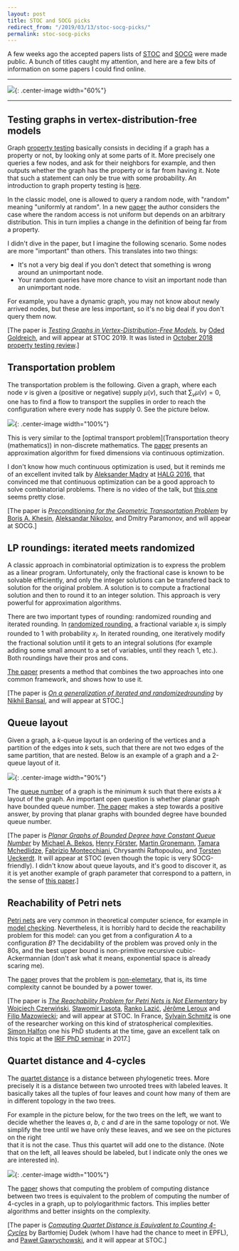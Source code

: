 ```yaml
---
layout: post
title: STOC and SOCG picks
redirect_from: "/2019/03/13/stoc-socg-picks/"
permalink: stoc-socg-picks
---
```


A few weeks ago the accepted papers lists of 
[STOC](http://acm-stoc.org/stoc2019/) 
and 
[SOCG](http://eecs.oregonstate.edu/socg19/) 
were made public. 
A bunch of titles caught my attention, and here are a few bits of information on
some papers I could find online.

---

![](assets/saucisses.png){: .center-image width="60%"}

---


## Testing graphs in vertex-distribution-free models 

Graph [property testing](https://en.wikipedia.org/wiki/Property_testing) 
basically consists in deciding if a graph has a property 
or not, by looking only at some parts of it. 
More precisely one queries a few nodes, and ask for their neighbors for example, 
and then outputs whether the graph has the property or is far from having 
it. Note that such a statement can only be true with some probability.
An introduction to graph property testing is 
[here](http://www.wisdom.weizmann.ac.il/~/oded/COL/tgp-intro.pdf).

In the classic model, one is allowed to query a random node, with "random" 
meaning "uniformly at random". In a new 
[paper](http://www.wisdom.weizmann.ac.il/~/oded/VO/vdf.pdf)
the author considers the case where the random access is not uniform but depends 
on an arbitrary distribution. This in turn implies a change in the definition of 
being far from a property. 

I didn't dive in the paper, but I imagine the following scenario. 
Some nodes are more "important" than others. This translates into two things:

* It's not a very big deal if you don't detect that something is wrong around
an unimportant node.
* Your random queries have more chance to visit an important node than an 
unimportant node.

For example, you have a dynamic graph, you may not know about newly arrived 
nodes, but these are less important, so it's no big deal if you don't query them
now.

[The paper is 
*[Testing Graphs in Vertex-Distribution-Free Models](http://www.wisdom.weizmann.ac.il/~/oded/VO/vdf.pdf)*,
by [Oded Goldreich](http://www.wisdom.weizmann.ac.il/~oded/), 
and will appear at STOC 2019.
It was listed in 
[October 2018 property testing review](https://ptreview.sublinear.info/?p=1044).]


## Transportation problem

The transportation problem is the following. 
Given a graph, where each node $v$ is given a (positive or negative) supply 
$\mu(v)$, such that $\sum_v \mu(v)=0$, one has to find a flow to transport the 
supplies in order to reach the configuration where every node has supply 0. 
See the picture below.

![](assets/transportation.png){: .center-image width="100%"}

This is very similar to the 
[optimal transport problem](Transportation theory (mathematics)) in non-discrete 
mathematics. The [paper](https://arxiv.org/pdf/1902.08384.pdf) presents an 
approximation algorithm for fixed dimensions via continuous optimization. 

I don't know how much continuous optimization is used, but it reminds me of an 
excellent invited talk by 
[Aleksander Mądry](https://people.csail.mit.edu/madry/) at 
[HALG 2016](http://2016.highlightsofalgorithms.org/), that convinced me that 
continuous optimization can be a good approach to solve combinatorial problems.
There is no video of the talk, but 
[this one](https://www.youtube.com/watch?v=noRNcDbqtVY)
seems pretty close.

[The paper is 
*[Preconditioning for the Geometric Transportation Problem](https://arxiv.org/pdf/1902.08384.pdf)*
by [Boris A. Khesin](http://www.math.toronto.edu/khesin/),
[Aleksandar Nikolov](http://www.cs.toronto.edu/~anikolov/),
and Dmitry Paramonov, and will appear at SOCG.]

## LP roundings: iterated meets randomized

A classic approach in combinatorial optimization is to express the problem as a 
linear program. 
Unfortunately, only the fractional case is known to be solvable 
efficiently, and only the integer solutions can be transfered back to solution 
for the original problem. 
A solution is to compute a fractional solution and then to round it to an integer 
solution. This approach is very powerful for approximation algorithms. 

There are two important types of rounding: randomized rounding and iterated 
rounding. 
In [randomized rounding](https://en.wikipedia.org/wiki/Randomized_rounding), 
a fractional variable $x_i$ is simply rounded to 1 
with probability $x_i$. 
In iterated rounding, one iteratively modify the fractional solution until it 
gets to an integral solutions (for example adding some small amount to a set of 
variables, until they reach 1, etc.). 
Both roundings have their pros and cons.

[The paper](https://arxiv.org/pdf/1811.01597.pdf) presents a method that 
combines the two approaches into one common framework, and shows how to use it. 

[The paper is 
*[On a generalization of iterated and randomizedrounding](https://arxiv.org/pdf/1811.01597.pdf)*
by [Nikhil Bansal](https://www.win.tue.nl/~nikhil/), and will appear at STOC.]

## Queue layout

Given a graph, a $k$-queue layout is an ordering of the vertices and a partition 
of the
edges into $k$ sets, such that there are not two edges of the same partition, 
that are nested. 
Below is an example of a graph and a 2-queue layout of it.

![](assets/queue-layout.png){: .center-image width="90%"}

The [queue number](https://en.wikipedia.org/wiki/Queue_number) of a graph is 
the minimum $k$ such that there exists a $k$ layout of the graph. 
An important open question is whether planar graph have bounded queue number. 
[The paper](https://arxiv.org/pdf/1811.00816.pdf) makes a step towards a positive
answer, by proving that planar graphs with bounded degree have bounded queue 
number.

[The paper is 
*[Planar Graphs of Bounded Degree have Constant Queue Number](https://arxiv.org/pdf/1811.00816.pdf)*
by 
[Michael A. Bekos](http://algo.inf.uni-tuebingen.de/?site=mitarbeiter/michaelbekos/index), 
[Henry Förster](http://www-pr.informatik.uni-tuebingen.de/?site=mitarbeiter/henryfoerster/index),
[Martin Gronemann](https://informatik.uni-koeln.de/ls-juenger/people/gronemann/), 
[Tamara Mchedlidze](https://i11www.iti.kit.edu/en/members/tamara_mchedlidze/index),
[Fabrizio Montecchiani](http://mozart.diei.unipg.it/montecchiani/), 
Chrysanthi Raftopoulou, and
[Torsten Ueckerdt](https://i11www.iti.kit.edu/en/members/torsten_ueckerdt/index).
It will appear at STOC (even though the topic is very SOCG-friendly).
I didn't know about queue layouts, and it's good to discover it, as it is yet 
another example of graph parameter that correspond to a pattern, in the sense of 
[this paper](https://arxiv.org/abs/1812.05913).]

## Reachability of Petri nets

[Petri nets](https://en.wikipedia.org/wiki/Petri_net) are very common in 
theoretical computer science, for 
example in [model checking](https://en.wikipedia.org/wiki/Model_checking). 
Nevertheless, it is horribly hard to decide the reachability problem for this 
model: can you get from a configuration $A$ to a configuration $B$?
The decidability of the problem was proved only in the 80s, and the best 
upper bound is non-primitive recursive cubic-Ackermannian (don't ask what it 
means, exponential space is already scaring me). 
 
The [paper](https://arxiv.org/pdf/1809.07115.pdf) proves that the problem is 
[non-elemetary](https://en.wikipedia.org/wiki/Nonelementary_problem), that is, 
its time complexity cannot be bounded by a power tower. 

[The paper is 
*[The Reachability Problem for Petri Nets is Not Elementary](https://arxiv.org/pdf/1809.07115.pdf)*
by [Wojciech Czerwiński](https://www.mimuw.edu.pl/~wczerwin/),
[Sławomir Lasota](https://mimuw.edu.pl/~sl/),
[Ranko Lazić](https://warwick.ac.uk/fac/sci/dcs/people/ranko_lazic),
[Jérôme Leroux](https://www.labri.fr/perso/leroux/) and 
[Filip Mazowiecki](https://www.labri.fr/perso/fmazowiecki/); and will appear at STOC.
In France, [Sylvain Schmitz](http://www.lsv.fr/~schmitz/index.html.en) is one 
of the researcher working on this kind of stratospherical complexities. 
[Simon Halfon](http://www.lsv.fr/~halfon/) one his PhD students at the time, 
gave an excellent talk on this topic at the 
[IRIF PhD seminar](https://www.irif.fr/en/seminaires/doctorants/index) in 2017.]

## Quartet distance and 4-cycles

The [quartet distance](https://en.wikipedia.org/wiki/Quartet_distance) is a 
distance between phylogenetic trees. More precisely it is a distance between two 
unrooted trees with labeled leaves. It basically takes all the tuples of four 
leaves and count how many of them are in different topology in the two trees. 

For example in the picture below, for the two trees on the left, we want to 
decide whether the leaves $a$, $b$, $c$ and $d$ are in the same topology or not. 
We simplify the tree until we have only these leaves, and we see on the pictures
on the right  
that it is not the case. Thus this quartet will add one to the distance. 
(Note that on the left, all leaves should be labeled, but I indicate only the 
ones we are interested in).

![](assets/quartet.png){: .center-image width="100%"}

The [paper](https://arxiv.org/pdf/1811.06244.pdf) shows that computing the 
problem of computing 
distance between two trees is equivalent to the problem of computing the number 
of 4-cycles in a graph, up to 
polylogarithmic factors. This implies better algorithms and better insights
on the complexity.

[The paper is
*[Computing Quartet Distance is Equivalent to Counting 4-Cycles](https://arxiv.org/pdf/1811.06244.pdf)*
 by Bartłomiej Dudek (whom I have had the chance to meet in EPFL), 
and [Paweł Gawrychowski](https://sites.google.com/a/cs.uni.wroc.pl/gawry/), and 
it
will appear at STOC.]

